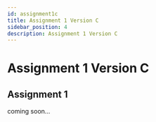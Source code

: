 ```yaml
---
id: assignment1c
title: Assignment 1 Version C
sidebar_position: 4
description: Assignment 1 Version C
---
```


# Assignment 1 Version C

## Assignment 1

coming soon...

